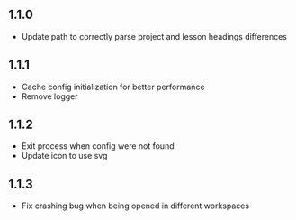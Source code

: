 ## 1.1.0

- Update path to correctly parse project and lesson headings differences

## 1.1.1

- Cache config initialization for better performance
- Remove logger

## 1.1.2

- Exit process when config were not found
- Update icon to use svg

## 1.1.3

- Fix crashing bug when being opened in different workspaces
